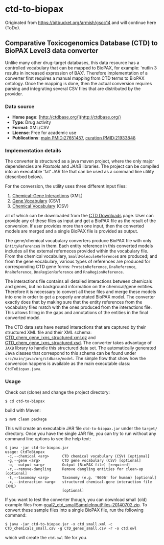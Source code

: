 # ctd-to-biopax
Originated from https://bitbucket.org/armish/gsoc14 and will continue here (ToDo).

## Comparative Toxicogenomics Database (CTD) to BioPAX Level3 data converter

Unlike many other drug-target databases, this data resource has a controlled 
vocabulary that can be mapped to BioPAX, for example: 'nutlin 3 results 
in increased expression of BAX'. Therefore implementation of a converter 
first requires a manual mapping from CTD terms to BioPAX ontology. 
Once the mapping is done, then the actual conversion requires parsing 
and integrating several CSV files that are distributed by the provider.

### Data source
- **Home page**: [http://ctdbase.org/](http://ctdbase.org/)
- **Type**: Drug activity
- **Format**: XML/CSV
- **License**: Free for academic use
- **Publications**: [main PMID:27651457](http://identifiers.org/pubmed/27651457), [curation PMID:21933848](http://identifiers.org/pubmed/21933848)

### Implementation details
The converter is structured as a java maven project, where the only major 
dependencies are *Paxtools* and *JAXB* libraries. The project can be 
compiled into an executable 'fat' JAR file that can be used as a 
command line utility (described below).

For the conversion, the utility uses three different input files:

1. [Chemical-Gene Interactions](http://ctdbase.org/downloads/#cg) (XML)
2. [Gene Vocabulary](http://ctdbase.org/downloads/#allgenes) (CSV)
3. [Chemical Vocabulary](http://ctdbase.org/downloads/#allchems) (CSV)

all of which can be downloaded from the [CTD Downloads](http://ctdbase.org/downloads/) page.
User can provide any of these files as input and get a BioPAX file as 
the result of the conversion. If user provides more than one input, then 
the converted models are merged and a single BioPAX file is provided as output.

The gene/chemical vocabulary converters produce BioPAX file with only 
`EntityReference`s in them. Each entity reference in this converted 
models includes all the external referneces provided within the vocabulary file.
From the chemical vocabulary, `SmallMoleculeReference`s are produced;
and from the gene vocabulary, various types of references are produced 
for corresponding CTD gene forms: `ProteinReference`, `DnaReference`, 
`RnaReference`, `DnaRegionReference` and `RnaRegionReference`.

The interactions file contains all detailed interactions between chemicals 
and genes, but no background information on the chemical/gene entities.
Therefore it is necessary to convert all these files and merge these 
models into one in order to get a properly annotated BioPAX model.
The converter exactly does that by making sure that the entity references 
from the vocabulary files match with the ones produced from the interactions file.
This allows filling in the gaps and annotations of the entities in the 
final converted model.

The CTD data sets have nested interactions that are captured by their 
structured XML file and their XML schema: 
[CTD_chem_gene_ixns_structured.xml.gz](http://ctdbase.org/reports/CTD_chem_gene_ixns_structured.xml.gz) 
and [CTD_chem_gene_ixns_structured.xsd](http://ctdbase.org/reports/CTD_chem_gene_ixns_structured.xsd).
The converter takes advantage of `JAXB` library to handle this structured 
data set. The automatically generated Java classes that correspond to 
this schema can be found under `src/main/java/org/ctdbase/model`.
The simple flow that show how the conversion happens is available as 
the main executable class: `CtdToBiopax.java`.

### Usage
Check out (clone) and change the project directory:

	$ cd ctd-to-biopax

build with Maven:

	$ mvn clean package

This will create an executable JAR file `ctd-to-biopax.jar` under the 
`target/` directory. Once you have the single JAR file, you can try 
to run without any command line options to see the help text:

	$ java -jar ctd-to-biopax.jar
	usage: CtdToBiopax
	 -c,--chemical <arg>      CTD chemical vocabulary (CSV) [optional]
	 -g,--gene <arg>          CTD gene vocabulary (CSV) [optional]
	 -o,--output <arg>        Output (BioPAX file) [required]
	 -r,--remove-dangling     Remove dangling entities for clean-up [optional]
	 -t,--taxonomy <arg>      Taxonomy (e.g. '9606' for human) [optional]
	 -x,--interaction <arg>   structured chemical-gene interaction file (XML)
	                          [optional]

If you want to test the converter though, you can download small (old) example 
files from [goal2_ctd_smallSampleInputFiles-20140702.zip](https://bitbucket.org/armish/gsoc14/downloads/goal2_ctd_smallSampleInputFiles-20140702.zip).
To convert these sample files into a single BioPAX file, run the following command:

	$ java -jar ctd-to-biopax.jar -x ctd_small.xml -c CTD_chemicals_small.csv -g CTD_genes_small.csv -r -o ctd.owl

which will create the `ctd.owl` file for you.
